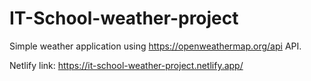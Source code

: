 # IT-School-weather-project

Simple weather application using https://openweathermap.org/api API.

Netlify link: https://it-school-weather-project.netlify.app/

